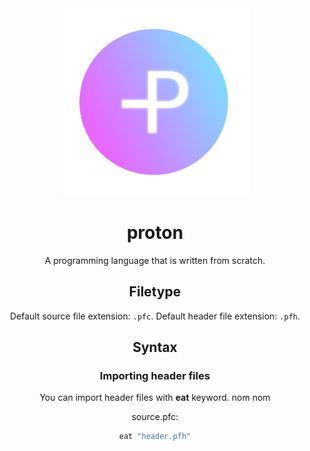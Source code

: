 <div align="center">
<img src="protonlogo.png" width=300>

# proton
A programming language that is written from scratch.

## Filetype
Default source file extension: ``.pfc``.
Default header file extension: ``.pfh``.

## Syntax

### Importing header files
You can import header files with **eat** keyword. nom nom

source.pfc:
```c
eat "header.pfh"
```

</div>

